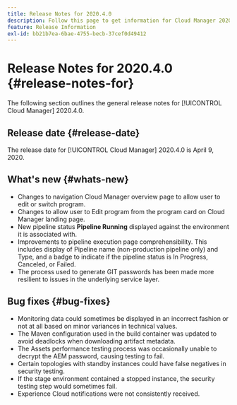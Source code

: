 ```yaml
---
title: Release Notes for 2020.4.0
description: Follow this page to get information for Cloud Manager 2020.4.0
feature: Release Information
exl-id: bb21b7ea-6bae-4755-becb-37cef0d49412
---
```

# Release Notes for 2020.4.0 {#release-notes-for}

The following section outlines the general release notes for [!UICONTROL Cloud Manager] 2020.4.0.

## Release date {#release-date}

The release date for [!UICONTROL Cloud Manager] 2020.4.0 is April 9, 2020.

## What's new {#whats-new}

* Changes to navigation Cloud Manager overview page to allow user to edit or switch program.
* Changes to allow user to Edit program from the program card on Cloud Manager landing page.
* New pipeline status **Pipeline Running** displayed against the environment it is associated with.
* Improvements to pipeline execution page comprehensibility. This includes display of Pipeline name (non-production pipeline only) and Type, and a badge to indicate if the pipeline status is In Progress, Canceled, or Failed.
* The process used to generate GIT passwords has been made more resilient to issues in the underlying service layer.

## Bug fixes {#bug-fixes}

* Monitoring data could sometimes be displayed in an incorrect fashion or not at all based on minor variances in technical values.
* The Maven configuration used in the build container was updated to avoid deadlocks when downloading artifact metadata.
* The Assets performance testing process was occasionally unable to decrypt the AEM password, causing testing to fail.
* Certain topologies with standby instances could have false negatives in security testing.
* If the stage environment contained a stopped instance, the security testing step would sometimes fail.
* Experience Cloud notifications were not consistently received.
